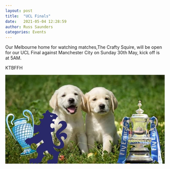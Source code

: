 ```yaml
---
layout: post
title:  "UCL Finals"
date:   2021-05-04 12:28:59
author: Russ Saunders
categories: Events
---
```

Our Melbourne home for watching matches,The Crafty Squire, will be open for our UCL Final against Manchester City on Sunday 30th May, kick off is at 5AM.

KTBFFH

![trophy](/assets/posts/puppiesucl21.jpg)

